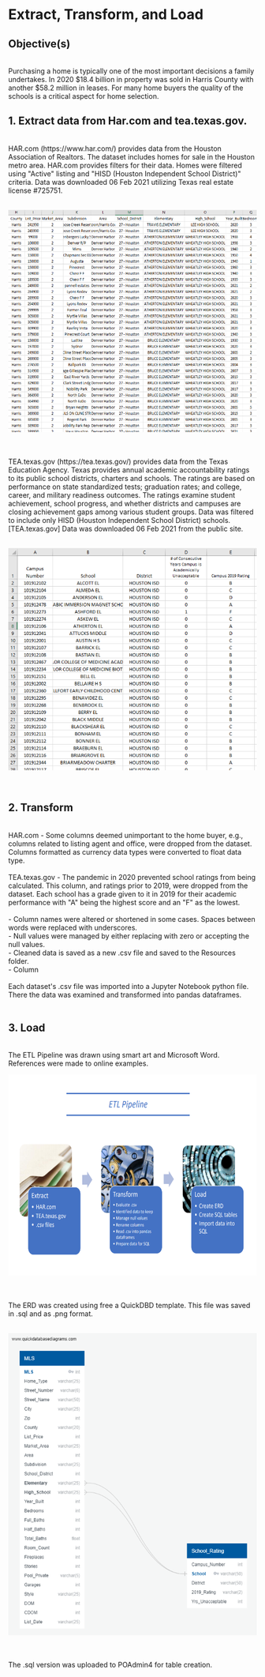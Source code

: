 <h1>Extract, Transform, and Load</h1>
<h2>Objective(s)</h2>
<br>
Purchasing a home is typically one of the most important decisions a family undertakes.  In 2020 $18.4 billion in property was sold in Harris County with another $58.2 million in leases.  For many home buyers the quality of the schools is a critical aspect for home selection. 
<br>
<h2>1. Extract data from Har.com and tea.texas.gov.</h2><br>
   HAR.com (https://www.har.com/) provides data from the Houston Association of Realtors. The dataset includes homes for sale in the Houston metro area.  HAR.com provides filters for their data.  Homes were filtered using "Active" listing and "HISD (Houston Independent School District)" criteria.  Data was downloaded 06 Feb 2021 utilizing Texas real estate license #725751.<br>
<br>
   <p align="center"><img width="562" height="450" src="images/HAR_data.PNG"></p><br>
<br>
   TEA.texas.gov (https://tea.texas.gov/) provides data from the Texas Education Agency. Texas provides annual academic accountability ratings to its public school districts, charters and schools. The ratings are based on performance on state standardized tests; graduation rates; and college, career, and military readiness outcomes. The ratings examine student achievement, school progress, and whether districts and campuses are closing achievement gaps among various student groups. Data was filtered to include only HISD (Houston Independent School District) schools.[TEA.texas.gov]  Data was downloaded 06 Feb 2021 from the public site.<br>
   <br>
   <p align="center"><img width="562" height="450" src="images/TEA_data.PNG"></p><br>
<h2>2. Transform</h2><br>
   HAR.com - Some columns deemed unimportant to the home buyer, e.g., columns related to listing agent and office, were dropped from the dataset.  Columns formatted as currency data types were converted to float data type.<br>
<br>
   TEA.texas.gov - The pandemic in 2020 prevented school ratings from being calculated.  This column, and ratings prior to 2019, were dropped from the dataset.  Each school has a grade given to it in 2019 for their academic performance with "A" being the highest score and an "F" as the lowest.<br>
<br>
   - Column names were altered or shortened in some cases.  Spaces between words were replaced with underscores. <br>
   - Null values were managed by either replacing with zero or accepting the null values. <br>
   - Cleaned data is saved as a new .csv file and saved to the Resources folder.<br>
   - Column  <br>
<br>
   Each dataset's .csv file was imported into a Jupyter Notebook python file. There the data was examined and transformed into pandas dataframes. <br>
<br>
<h2>3. Load</h2><br>
   The ETL Pipeline was drawn using smart art and Microsoft Word.  References were made to online examples.
   <br>
   <p align="center"><img width="650" height="408" src="images/pipeline.png"></p><br>
<br>
   The ERD was created using free a QuickDBD template. This file was saved in .sql and as .png format. <br> 
   <br>
   <p align="center"><img width="524" height="612" src="images/ERDv6.png"></p><br>
<br>
   The .sql version was uploaded to POAdmin4 for table creation.<br>
   
   



